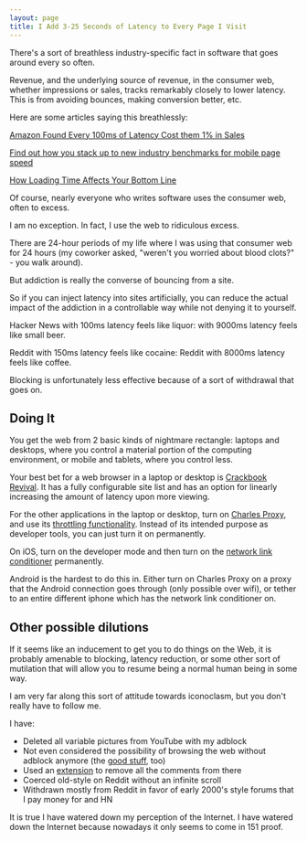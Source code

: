 ```yaml
---
layout: page
title: I Add 3-25 Seconds of Latency to Every Page I Visit
---
```


There's a sort of breathless industry-specific fact in software that goes around every so often.

Revenue, and the underlying source of revenue, in the consumer web, whether impressions or sales, tracks remarkably closely to lower latency. This is from avoiding bounces, making conversion better, etc.

Here are some articles saying this breathlessly:

[Amazon Found Every 100ms of Latency Cost them 1% in Sales](https://www.gigaspaces.com/blog/amazon-found-every-100ms-of-latency-cost-them-1-in-sales/)

[Find out how you stack up to new industry benchmarks for mobile page speed](https://www.thinkwithgoogle.com/marketing-resources/data-measurement/mobile-page-speed-new-industry-benchmarks/)

[How Loading Time Affects Your Bottom Line](https://neilpatel.com/blog/loading-time/)

Of course, nearly everyone who writes software uses the consumer web, often to excess.

I am no exception. In fact, I use the web to ridiculous excess.

There are 24-hour periods of my life where I was using that consumer web for 24 hours (my coworker asked, "weren't you worried about blood clots?" - you walk around).

But addiction is really the converse of bouncing from a site.

So if you can inject latency into sites artificially, you can reduce the actual impact of the addiction in a controllable way while not denying it to yourself.

Hacker News with 100ms latency feels like liquor: with 9000ms latency feels like small beer.

Reddit with 150ms latency feels like cocaine: Reddit with 8000ms latency feels like coffee.

Blocking is unfortunately less effective because of a sort of withdrawal that goes on.

Doing It
---

You get the web from 2 basic kinds of nightmare rectangle: laptops and desktops, where you control a material portion of the computing environment, or mobile and tablets, where you control less.

Your best bet for a web browser in a laptop or desktop is [Crackbook Revival](https://chrome.google.com/webstore/detail/crackbook-revival/fakedinbmdjifniaepnfbplcheaecebc?hl=en). It has a fully configurable site list and has an option for linearly increasing the amount of latency upon more viewing.

For the other applications in the laptop or desktop, turn on [Charles Proxy](https://www.charlesproxy.com/), and use its [throttling functionality](https://www.charlesproxy.com/documentation/proxying/throttling/). Instead of its intended purpose as developer tools, you can just turn it on permanently.

On iOS, turn on the developer mode and then turn on the [network link conditioner](https://nshipster.com/network-link-conditioner/) permanently.

Android is the hardest to do this in. Either turn on Charles Proxy on a proxy that the Android connection goes through (only possible over wifi), or tether to an entire different iphone which has the network link conditioner on.

Other possible dilutions
---

If it seems like an inducement to get you to do things on the Web, it is probably amenable to blocking, latency reduction, or some other sort of mutilation that will allow you to resume being a normal human being in some way.

I am very far along this sort of attitude towards iconoclasm, but you don't really have to follow me.

I have:

- Deleted all variable pictures from YouTube with my adblock
- Not even considered the possibility of browsing the web without adblock anymore (the [good stuff](https://chrome.google.com/webstore/detail/ublock-origin/cjpalhdlnbpafiamejdnhcphjbkeiagm?hl=en), too)
- Used an [extension](https://chrome.google.com/webstore/detail/hide-youtube-comments/kehdmnjmaakacofbgmjgjapbbibhafoh) to remove all the comments from there
- Coerced old-style on Reddit without an infinite scroll
- Withdrawn mostly from Reddit in favor of early 2000's style forums that I pay money for and HN

It is true I have watered down my perception of the Internet. I have watered down the Internet because nowadays it only seems to come in 151 proof.
